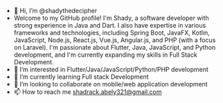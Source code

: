 - 👋 Hi, I’m @shadythedecipher
- Welcome to my GitHub profile! I'm Shady, a software developer with strong experience in Java and Dart. I also have expertise in various frameworks and technologies, including Spring Boot, JavaFX, Kotlin, JavaScript, Node.js, React.js, Vue.js, Angular.js, and PHP (with a focus on Laravel). I'm passionate about Flutter, Java, JavaScript, and Python development, and I'm currently expanding my skills in Full Stack Development.
- 👀 I’m interested in Flutter/Java/JavaScript/Python/PHP development 
- 🌱 I’m currently learning Full stack Development
- 💞️ I’m looking to collaborate on mobile/web application development
- 📫 How to reach me shadrack.abely321@gmail.com

<!---
shadythedecipher/shadythedecipher is a ✨ special ✨ repository because its `README.md` (this file) appears on your GitHub profile.
You can click the Preview link to take a look at your changes.
--->
